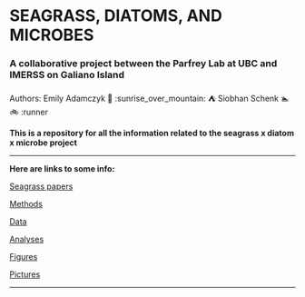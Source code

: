# SEAGRASS, DIATOMS, AND MICROBES
### A collaborative project between the Parfrey Lab at UBC and IMERSS on Galiano Island

Authors:
Emily Adamczyk :ocean: :sunrise_over_mountain: :tent:
Siobhan Schenk :swimmer: :bike: :runner


**This is a repository for all the information related to the seagrass x diatom x microbe project**

---------------------------------------------------------------------------------------------------------------------------------

**Here are links to some info:**

[Seagrass papers]()

[Methods]()

[Data]()

[Analyses]()

[Figures]()

[Pictures]()

---------------------------------------------------------------------------------------------------------------------------------

